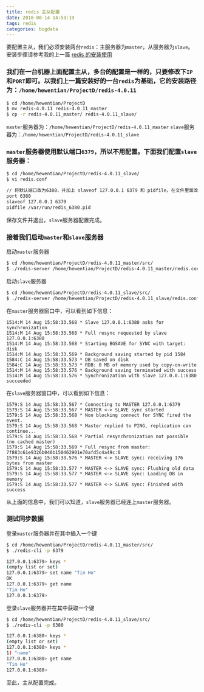 ```yaml
---
title: redis 主从配置
date: 2018-08-14 14:53:19
tags: redis
categories: bigdata
---
```


要配置主从，我们必须安装两台`redis`：主服务器为`master`，从服务器为`slave`。安装步骤请参考我的上一篇 [redis 的安装使用][redis-install]

### 我们在一台机器上面配置主从，多台的配置是一样的，只要修改下`IP`和`PORT`即可。以我们上一篇安装好的一台`redis`为基础，它的安装路径为：`/home/hewentian/ProjectD/redis-4.0.11`
``` bash
$ cd /home/hewentian/ProjectD
$ mv redis-4.0.11 redis-4.0.11_master
$ cp -r redis-4.0.11_master/ redis-4.0.11_slave/
```

`master`服务器为：`/home/hewentian/ProjectD/redis-4.0.11_master`
`slave`服务器为：`/home/hewentian/ProjectD/redis-4.0.11_slave`

### `master`服务器使用默认端口`6379`，所以不用配置。下面我们配置`slave`服务器：
``` bash
$ cd /home/hewentian/ProjectD/redis-4.0.11_slave/
$ vi redis.conf

// 将默认端口改为6380，并加上 slaveof 127.0.0.1 6379 和 pidfile，在文件里面改动如下：
port 6380
slaveof 127.0.0.1 6379
pidfile /var/run/redis_6380.pid
```
保存文件并退出，`slave`服务器配置完成。


### 接着我们启动`master`和`slave`服务器
启动`master`服务器
``` bash
$ cd /home/hewentian/ProjectD/redis-4.0.11_master/src/
$ ./redis-server /home/hewentian/ProjectD/redis-4.0.11_master/redis.conf 
```

启动`slave`服务器
``` bash
$ cd /home/hewentian/ProjectD/redis-4.0.11_slave/src/
$ ./redis-server /home/hewentian/ProjectD/redis-4.0.11_slave/redis.conf 
```

在`master`服务器窗口中，可以看到如下信息：

	1514:M 14 Aug 15:58:33.568 * Slave 127.0.0.1:6380 asks for synchronization
	1514:M 14 Aug 15:58:33.568 * Full resync requested by slave 127.0.0.1:6380
	1514:M 14 Aug 15:58:33.568 * Starting BGSAVE for SYNC with target: disk
	1514:M 14 Aug 15:58:33.569 * Background saving started by pid 1584
	1584:C 14 Aug 15:58:33.573 * DB saved on disk
	1584:C 14 Aug 15:58:33.573 * RDB: 0 MB of memory used by copy-on-write
	1514:M 14 Aug 15:58:33.576 * Background saving terminated with success
	1514:M 14 Aug 15:58:33.576 * Synchronization with slave 127.0.0.1:6380 succeeded

在`slave`服务器窗口中，可以看到如下信息：

	1579:S 14 Aug 15:58:33.567 * Connecting to MASTER 127.0.0.1:6379
	1579:S 14 Aug 15:58:33.567 * MASTER <-> SLAVE sync started
	1579:S 14 Aug 15:58:33.568 * Non blocking connect for SYNC fired the event.
	1579:S 14 Aug 15:58:33.568 * Master replied to PING, replication can continue...
	1579:S 14 Aug 15:58:33.568 * Partial resynchronization not possible (no cached master)
	1579:S 14 Aug 15:58:33.569 * Full resync from master: 7f883c61e9326b040b150462901e70afd5c4a49c:0
	1579:S 14 Aug 15:58:33.576 * MASTER <-> SLAVE sync: receiving 176 bytes from master
	1579:S 14 Aug 15:58:33.577 * MASTER <-> SLAVE sync: Flushing old data
	1579:S 14 Aug 15:58:33.577 * MASTER <-> SLAVE sync: Loading DB in memory
	1579:S 14 Aug 15:58:33.577 * MASTER <-> SLAVE sync: Finished with success


从上面的信息中，我们可以知道，`slave`服务器已经连上`master`服务器。

### 测试同步数据
登录`master`服务器并在其中插入一个键
``` bash
$ cd /home/hewentian/ProjectD/redis-4.0.11_master/src/
$ ./redis-cli -p 6379

127.0.0.1:6379> keys *
(empty list or set)
127.0.0.1:6379> set name "Tim Ho"
OK
127.0.0.1:6379> get name
"Tim Ho"
127.0.0.1:6379>
```

登录`slave`服务器并在其中获取一个键
``` bash
$ cd /home/hewentian/ProjectD/redis-4.0.11_slave/src/
$ ./redis-cli -p 6380

127.0.0.1:6380> keys *
(empty list or set)
127.0.0.1:6380> keys *
1) "name"
127.0.0.1:6380> get name 
"Tim Ho"
127.0.0.1:6380> 
```

至此，主从配置完成。


[redis-install]: ../../../../2018/08/07/redis-install/